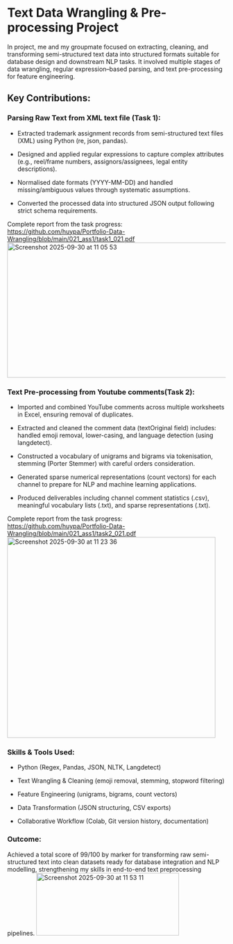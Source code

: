 # Text Data Wrangling & Pre-processing Project
In project, me and my groupmate focused on extracting, cleaning, and transforming semi-structured text data into structured formats suitable for database design and downstream NLP tasks. It involved multiple stages of data wrangling, regular expression–based parsing, and text pre-processing for feature engineering.
## Key Contributions:

### Parsing Raw Text from XML text file (Task 1):

- Extracted trademark assignment records from semi-structured text files (XML) using Python (re, json, pandas).

- Designed and applied regular expressions to capture complex attributes (e.g., reel/frame numbers, assignors/assignees, legal entity descriptions).

- Normalised date formats (YYYY-MM-DD) and handled missing/ambiguous values through systematic assumptions.

- Converted the processed data into structured JSON output following strict schema requirements.

Complete report from the task progress: https://github.com/huypa/Portfolio-Data-Wrangling/blob/main/021_ass1/task1_021.pdf
<img width="820" height="311" alt="Screenshot 2025-09-30 at 11 05 53" src="https://github.com/user-attachments/assets/48d1e7cd-7e44-4cd3-ae60-5d6ecf9742a2" />


### Text Pre-processing from Youtube comments(Task 2):

- Imported and combined YouTube comments across multiple worksheets in Excel, ensuring removal of duplicates.

- Extracted and cleaned the comment data (textOriginal field) includes: handled emoji removal, lower-casing, and language detection (using langdetect).

- Constructed a vocabulary of unigrams and bigrams via tokenisation, stemming (Porter Stemmer) with careful orders consideration.

- Generated sparse numerical representations (count vectors) for each channel to prepare for NLP and machine learning applications.

- Produced deliverables including channel comment statistics (.csv), meaningful vocabulary lists (.txt), and sparse representations (.txt).

Complete report from the task progress: https://github.com/huypa/Portfolio-Data-Wrangling/blob/main/021_ass1/task2_021.pdf
<img width="480" height="462" alt="Screenshot 2025-09-30 at 11 23 36" src="https://github.com/user-attachments/assets/ba2ddb14-1a01-44b6-a711-34bec4121391" />

### Skills & Tools Used:

- Python (Regex, Pandas, JSON, NLTK, Langdetect)

- Text Wrangling & Cleaning (emoji removal, stemming, stopword filtering)

- Feature Engineering (unigrams, bigrams, count vectors)

- Data Transformation (JSON structuring, CSV exports)

- Collaborative Workflow (Colab, Git version history, documentation)

### Outcome:
Achieved a total score of 99/100 by marker for transforming raw semi-structured text into clean datasets ready for database integration and NLP modelling, strengthening my skills in end-to-end text preprocessing pipelines.
<img width="329" height="144" alt="Screenshot 2025-09-30 at 11 53 11" src="https://github.com/user-attachments/assets/487eb3de-fb13-4838-a35f-c17e86bced17" />

